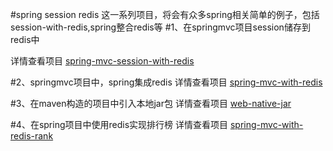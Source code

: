 #spring session redis
这一系列项目，将会有众多spring相关简单的例子，包括session-with-redis,spring整合redis等
#1、在springmvc项目session储存到redis中

详情查看项目 [spring-mvc-session-with-redis](spring-mvc-session-with-redis/)

#2、springmvc项目中，spring集成redis
详情查看项目 [spring-mvc-with-redis](spring-mvc-with-redis/)

#3、在maven构造的项目中引入本地jar包
详情查看项目 [web-native-jar](web-native-jar/)

#4、在spring项目中使用redis实现排行榜
详情查看项目 [spring-mvc-with-redis-rank](spring-mvc-with-redis-rank/)